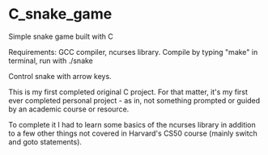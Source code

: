 # C_snake_game
Simple snake game built with C

Requirements: GCC compiler, ncurses library. Compile by typing "make" in terminal, run with ./snake

Control snake with arrow keys. 

This is my first completed original C project. For that matter, it's my first ever completed personal project - as in, not something prompted 
or guided by an academic course or resource.

To complete it I had to learn some basics of the ncurses library in addition to a few other things not covered in Harvard's CS50 course (mainly switch
and goto statements). 
